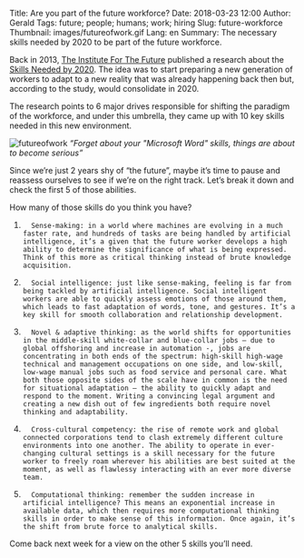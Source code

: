 Title: Are you part of the future workforce?
Date: 2018-03-23 12:00
Author: Gerald
Tags: future; people; humans; work; hiring
Slug: future-workforce
Thumbnail: images/futureofwork.gif
Lang: en
Summary: The necessary skills needed by 2020 to be part of the future workforce.

Back in 2013, [The Institute For The Future](http://www.iftf.org/home/) published a research about the [Skills Needed by 2020](http://cdn.theatlantic.com/static/front/docs/sponsored/phoenix/future_work_skills_2020.pdf). The idea was to start preparing a new generation of workers to adapt to a new reality that was already happening back then but, according to the study, would consolidate in 2020.

The research points to 6 major drives responsible for shifting the paradigm of the workforce, and under this umbrella, they came up with 10 key skills needed in this new environment.

![futureofwork](/images/futureofwork.gif)
_“Forget about your "Microsoft Word" skills, things are about to become serious”_

Since we’re just 2 years shy of “the future”, maybe it’s time to pause and reassess ourselves to see if we’re on the right track. Let’s break it down and check the first 5 of those abilities.

How many of those skills do you think you have?

1.       Sense-making: in a world where machines are evolving in a much faster rate, and hundreds of tasks are being handled by artificial intelligence, it’s a given that the future worker develops a high ability to determine the significance of what is being expressed. Think of this more as critical thinking instead of brute knowledge acquisition.

2.       Social intelligence: just like sense-making, feeling is far from being tackled by artificial intelligence. Social intelligent workers are able to quickly assess emotions of those around them, which leads to fast adaptation of words, tone, and gestures. It’s a key skill for smooth collaboration and relationship development.

3.       Novel & adaptive thinking: as the world shifts for opportunities in the middle-skill white-collar and blue-collar jobs – due to global offshoring and increase in automation -, jobs are concentrating in both ends of the spectrum: high-skill high-wage technical and management occupations on one side, and low-skill, low-wage manual jobs such as food service and personal care. What both those opposite sides of the scale have in common is the need for situational adaptation – the ability to quickly adapt and respond to the moment. Writing a convincing legal argument and creating a new dish out of few ingredients both require novel thinking and adaptability.

4.       Cross-cultural competency: the rise of remote work and global connected corporations tend to clash extremely different culture environments into one another. The ability to operate in ever-changing cultural settings is a skill necessary for the future worker to freely roam wherever his abilities are best suited at the moment, as well as flawlessy interacting with an ever more diverse team.

5.       Computational thinking: remember the sudden increase in artificial intelligence? This means an exponential increase in available data, which then requires more computational thinking skills in order to make sense of this information. Once again, it’s the shift from brute force to analytical skills.
 
 Come back next week for a view on the other 5 skills you’ll need.

